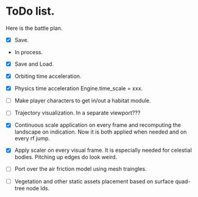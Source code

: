 

# ToDo list.

Here is the battle plan.
- [x] Save.
- In process.
- [x] Save and Load.
- [x] Orbiting time acceleration.
- [x] Physics time acceleration Engine.time_scale = xxx.
- [ ] Make player characters to get in/out a habitat module.
- [ ] Trajectory visualization. In a separate viewport???
- [x] Continuous scale application on every frame and recomputing the landscape on indication. Now it is both applied when needed and on every rf jump.
- [x] Apply scaler on every visual frame. It is especially needed for celestial bodies. Pitching up edges do look weird.
- [ ] Port over the air friction model using mesh traingles.
- [ ] Vegetation and other static assets placement based on surface quad-tree node Ids.






